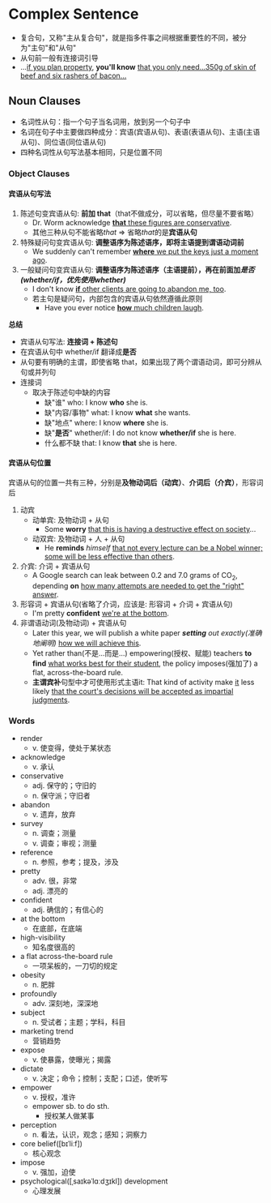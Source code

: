 # Complex Sentence

- 复合句，又称"主从复合句"，就是指多件事之间根据重要性的不同，被分为"主句"和"从句"
- 从句前一般有连接词引导
- ...<u>if you plan property</u>, **you'll know** <u>that you only need...350g of skin of beef and six rashers of bacon...</u>

## Noun Clauses

- 名词性从句：指一个句子当名词用，放到另一个句子中
- 名词在句子中主要做四种成分：宾语(宾语从句)、表语(表语从句)、主语(主语从句)、同位语(同位语从句)
- 四种名词性从句写法基本相同，只是位置不同

### Object Clauses

#### 宾语从句写法

1. 陈述句变宾语从句: **前加 that**（that不做成分，可以省略，但尽量不要省略）
    - Dr. Worm acknowledge <u>**that** these figures are conservative</u>.
    - 其他三种从句不能省略*that* => 省略*that*的是**宾语从句**
2. 特殊疑问句变宾语从句: **调整语序为陈述语序，即将主语提到谓语动词前**
    - We suddenly can't remember <u>**where** we put the keys just a moment ago</u>.
3. 一般疑问句变宾语从句: **调整语序为陈述语序（主语提前），再在前面加*是否(whether/if，优先使用whether)***
    - I don't know <u>**if** other clients are going to abandon me, too</u>.
    - 若主句是疑问句，内部包含的宾语从句依然遵循此原则
        - Have you ever notice <u>**how** much children laugh</u>.

**总结**

- 宾语从句写法: **连接词 + 陈述句**
- 在宾语从句中 whether/if 翻译成**是否**
- 从句要有明确的主谓，即使省略 that，如果出现了两个谓语动词，即可分辨从句或并列句
- 连接词
    - 取决于陈述句中缺的内容
        - 缺"谁" who: I know **who** she is.
        - 缺"内容/事物" what: I know **what** she wants.
        - 缺"地点" where: I know **where** she is.
        - 缺"**是否**" whether/if: I do not know **whether/if** she is here.
        - 什么都不缺 that: I know **that** she is here.

#### 宾语从句位置

宾语从句的位置一共有三种，分别是**及物动词后（动宾）**、**介词后（介宾）**，形容词后

1. 动宾
    - 动单宾: 及物动词 + 从句
        - Some **worry** <u>that this is having a destructive effect on society</u>...
    - 动双宾: 及物动词 + 人 + 从句
        - He **reminds** *himself* <u>that not every lecture can be a Nobel winner; some will be less effective than others</u>.
2. 介宾: 介词 + 宾语从句
    - A Google search can leak between 0.2 and 7.0 grams of CO<sub>2</sub>, depending **on** <u>how many attempts are needed to get the "right" answer</u>.
3. 形容词 + 宾语从句(省略了介词，应该是: 形容词 + 介词 + 宾语从句)
    - I'm pretty **confident** <u>we're at the bottom</u>.
4. 非谓语动词(及物动词) + 宾语从句
    - Later this year, we will publish a white paper ***setting** out exactly(准确地阐明)* <u>how we will achieve this</u>.
    - Yet rather than(不是...而是...) empowering(授权、赋能) teachers **to find** <u>what works best for their student</u>, the policy imposes(强加了) a flat, across-the-board rule.
    - **主谓宾补**句型中才可使用形式主语it: That kind of activity make <u>it</u> less likely <u>that the court's decisions will be accepted as impartial judgments</u>.

### Words

- render
    - v. 使变得，使处于某状态
- acknowledge
    - v. 承认
- conservative
    - adj. 保守的；守旧的
    - n. 保守派；守旧者
- abandon
    - v. 遗弃，放弃
- survey
    - n. 调查；测量
    - v. 调查；审视；测量
- reference
    - n. 参照，参考；提及，涉及
- pretty
    - adv. 很，非常
    - adj. 漂亮的
- confident
    - adj. 确信的；有信心的
- at the bottom
    - 在底部，在底端
- high-visibility
    - 知名度很高的
- a flat across-the-board rule
    - 一项呆板的，一刀切的规定
- obesity
    - n. 肥胖
- profoundly
    - adv. 深刻地，深深地
- subject
    - n. 受试者；主题；学科，科目
- marketing trend
    - 营销趋势
- expose
    - v. 使暴露，使曝光；揭露
- dictate
    - v. 决定；命令；控制；支配；口述，使听写
- empower
    - v. 授权，准许
    - empower sb. to do sth.
        - 授权某人做某事
- perception
    - n. 看法，认识，观念；感知；洞察力
- core belief([bɪˈliːf])
    - 核心观念
- impose
    - v. 强加，迫使
- psychological([ˌsaɪkəˈlɑːdʒɪkl]) development
    - 心理发展

